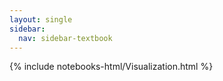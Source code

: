 ```yaml
---
layout: single
sidebar:
  nav: sidebar-textbook
---
```


{% include notebooks-html/Visualization.html %}
